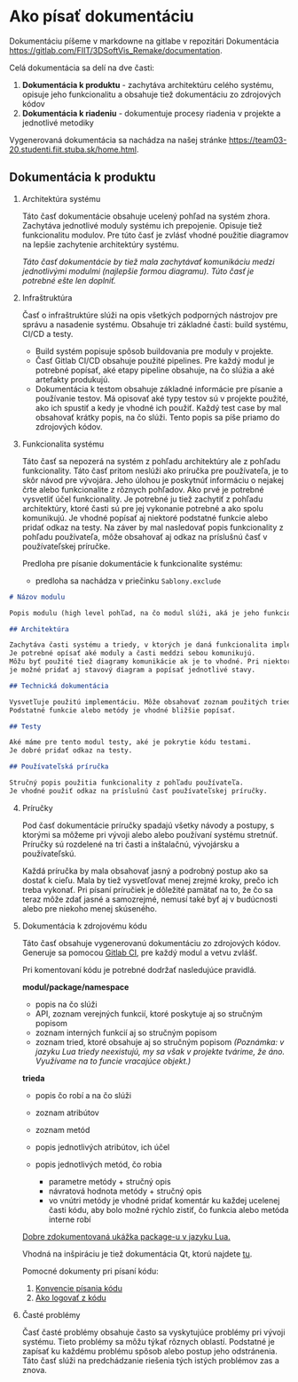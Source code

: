 # Ako písať dokumentáciu

Dokumentáciu píšeme v markdowne na gitlabe v repozitári Dokumentácia <https://gitlab.com/FIIT/3DSoftVis_Remake/documentation>.

Celá dokumentácia sa delí na dve časti:

1. **Dokumentácia k produktu** - zachytáva architektúru celého systému, opisuje jeho funkcionalitu a obsahuje tiež dokumentáciu zo zdrojových kódov
2. **Dokumentácia k riadeniu** - dokumentuje procesy riadenia v projekte a jednotlivé metodiky

Vygenerovaná dokumentácia sa nachádza na našej stránke <https://team03-20.studenti.fiit.stuba.sk/home.html>.

## Dokumentácia k produktu

 1. Architektúra systému

    Táto časť dokumentácie obsahuje ucelený pohľad na systém zhora. Zachytáva jednotlivé moduly systému ich prepojenie.
    Opisuje tiež funkcionalitu modulov.
    Pre túto časť je zvlásť vhodné použitie diagramov na lepšie zachytenie architektúry systému.

    *Táto časť dokumentácie by tiež mala zachytávať komunikáciu medzi jednotlivými modulmi (najlepšie formou diagramu).
    Túto časť je potrebné ešte len doplniť.*

 2. Infraštruktúra

    Časť o infraštruktúre slúži na opis všetkých podporných nástrojov pre správu a nasadenie systému.
    Obsahuje tri základné časti: build systému, CI/CD a testy.

    - Build systém popisuje spôsob buildovania pre moduly v projekte.
    - Časť Gitlab CI/CD obsahuje použité pipelines. Pre každý modul je potrebné popísať, aké etapy pipeline obsahuje, na
     čo slúžia a aké artefakty produkujú.
    - Dokumentácia k testom obsahuje základné informácie pre písanie a používanie testov. Má opisovať aké typy testov sú v projekte
     použité, ako ich spustiť a kedy je vhodné ich použiť. Každý test case by mal obsahovať krátky popis, na čo slúži. Tento popis
     sa píše priamo do zdrojových kódov.

 3. Funkcionalita systému

    Táto časť sa nepozerá na systém z pohľadu architektúry ale z pohľadu funkcionality. Táto časť pritom neslúži ako príručka
    pre používateľa, je to skôr návod pre vývojára. Jeho úlohou je poskytnúť informáciu o nejakej črte alebo funkcionalite z rôznych pohľadov.
    Ako prvé je potrebné vysvetliť účel funkcionality. Je potrebné ju tiež zachytiť z pohľadu architektúry, ktoré časti sú pre jej vykonanie
    potrebné a ako spolu komunikujú. Je vhodné popísať aj niektoré podstatné funkcie alebo pridať odkaz na testy. Na záver by mal nasledovať
    popis funkcionality z pohľadu používateľa, môže obsahovať aj odkaz na príslušnú časť v používateľskej príručke.

    Predloha pre písanie dokumentácie k funkcionalite systému:  

    - predloha sa nachádza v priečinku `Sablony.exclude`

``` markdown
# Názov modulu

Popis modulu (high level pohľad, na čo modul slúži, aká je jeho funkcionalita, a pod.)

## Architektúra

Zachytáva časti systému a triedy, v ktorých je daná funkcionalita implementovaná.
Je potrebné opísať aké moduly a časti meddzi sebou komunikujú.
Môžu byť použité tiež diagramy komunikácie ak je to vhodné. Pri niektorých funkcionalitách
je možné pridať aj stavový diagram a popísať jednotlivé stavy.

## Technická dokumentácia

Vysvetľuje použitú implementáciu. Môže obsahovať zoznam použitých tried a funkcií.
Podstatné funkcie alebo metódy je vhodné bližšie popísať.

## Testy

Aké máme pre tento modul testy, aké je pokrytie kódu testami.
Je dobré pridať odkaz na testy.

## Používateľská príručka

Stručný popis použitia funkcionality z pohľadu používateľa.
Je vhodné použiť odkaz na príslušnú časť používateľskej príručky.

```

 4. Príručky

    Pod časť dokumentácie príručky spadajú všetky návody a postupy, s ktorými sa môžeme pri vývoji alebo
    alebo používaní systému stretnúť. Príručky sú rozdelené na tri časti a inštalačnú, vývojársku a používateľskú.

    Každá príručka by mala obsahovať jasný a podrobný postup ako sa dostať k cieľu. Mala by tiež vysvetľovať menej zrejmé kroky,
    prečo ich treba vykonať. Pri písaní príručiek je dôležité pamätať na to, že čo sa teraz môže zdať jasné a samozrejmé,
    nemusí také byť aj v budúcnosti alebo pre niekoho menej skúseného.

 5. Dokumentácia k zdrojovému kódu

    Táto časť obsahuje vygenerovanú dokumentáciu zo zdrojových kódov. Generuje sa pomocou [Gitlab CI](https://gitlab.com/FIIT/Common/Lua/luametrics/-/blob/develop/.gitlab-ci.yml), pre každý modul a vetvu zvlášť.

    Pri komentovaní kódu je potrebné dodržať nasledujúce pravidlá.

    **modul/package/namespace**
      - popis na čo slúži
      - API, zoznam verejných funkcií, ktoré poskytuje aj so stručným popisom
      - zoznam interných funkcií aj so stručným popisom
      - zoznam tried, ktoré obsahuje aj so stručným popisom *(Poznámka: v jazyku Lua triedy neexistujú, my sa však v projekte
        tvárime, že áno. Využívame na to funcie vracajúce objekt.)*

    **trieda**

      - popis čo robí a na čo slúži
      - zoznam atribútov
      - zoznam metód
      - popis jednotlivých atribútov, ich účel
      - popis jednotlivých metód, čo robia

        - parametre metódy + stručný opis
        - návratová hodnota metódy + stručný opis
        - vo vnútri metódy je vhodné pridať komentár ku každej ucelenej časti kódu, aby bolo možné rýchlo
          zistiť, čo funkcia alebo metóda interne robí

    [Dobre zdokumentovaná ukážka package-u v jazyku Lua.](https://github.com/LuaDist/luadist/blob/master/dist/package.lua)

    Vhodná na inšpiráciu je tiež dokumentácia Qt, ktorú najdete [tu](https://doc.qt.io/qt-5/).

    Pomocné dokumenty pri písaní kódu:
    1. [Konvencie písania kódu](konvencie.md)
    2. [Ako logovať z kódu](ako_logovat_z_kodu.md)

 6. Časté problémy

    Časť časté problémy obsahuje často sa vyskytujúce problémy pri vývoji systému. Tieto problémy sa môžu týkať rôznych oblastí. Podstatné je zapísať ku každému problému spôsob alebo postup jeho odstránenia. Táto časť slúži na predchádzanie riešenia tých istých problémov zas a znova.